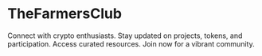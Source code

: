 # TheFarmersClub
Connect with crypto enthusiasts. Stay updated on projects, tokens, and participation. Access curated resources. Join now for a vibrant community.
